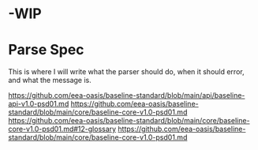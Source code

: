 # -WIP
# Parse Spec 

This is where I will write what the parser should do, when it should error, and what the message is.

https://github.com/eea-oasis/baseline-standard/blob/main/api/baseline-api-v1.0-psd01.md
https://github.com/eea-oasis/baseline-standard/blob/main/core/baseline-core-v1.0-psd01.md
https://github.com/eea-oasis/baseline-standard/blob/main/core/baseline-core-v1.0-psd01.md#12-glossary
https://github.com/eea-oasis/baseline-standard/blob/main/core/baseline-core-v1.0-psd01.md